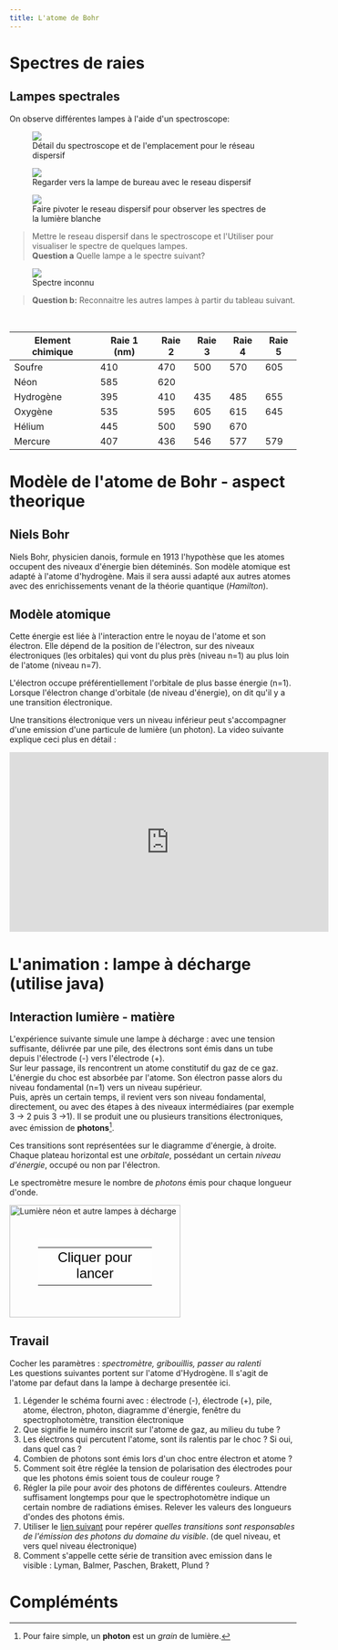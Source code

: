 ```yaml
---
title: L'atome de Bohr
---
```

# Spectres de raies 
## Lampes spectrales 
On observe différentes lampes à l'aide d'un spectroscope:

<figure>
  <img src="../images/spectro1.png">
  <figcaption>Détail du spectroscope et de l'emplacement pour le réseau dispersif</figcaption>
</figure>

<figure>
  <img src="../images/spectro2.png">
  <figcaption>Regarder vers la lampe de bureau avec le reseau dispersif</figcaption>
</figure>

<figure>
  <img src="../images/spectro3.png">
  <figcaption>Faire pivoter le reseau dispersif pour observer les spectres de la lumière blanche</figcaption>
</figure>

> Mettre le reseau dispersif dans le spectroscope et l'Utiliser pour visualiser le spectre de quelques lampes.<br> 
**Question a** Quelle lampe a le spectre suivant?

<figure>
  <img src="../images/Hg.png">
  <figcaption>Spectre inconnu</figcaption>
</figure>


> **Question b:** Reconnaitre les autres lampes à partir du tableau suivant. 

<br>

| Element chimique | Raie 1  (nm)| Raie 2 | Raie 3 | Raie 4 | Raie 5 |
| --- | --- | --- | --- | --- | --- |
| Soufre | 410 | 470 | 500 | 570 | 605 |
| Néon | 585 | 620 | | | | 
| Hydrogène | 395 | 410 | 435 | 485 | 655 |
| Oxygène | 535 | 595 | 605 | 615 | 645 |
| Hélium | 445 | 500 | 590 | 670 | | 
| Mercure | 407 | 436 | 546 | 577 | 579 |


# Modèle de l'atome de Bohr - aspect theorique
## Niels Bohr
Niels Bohr, physicien danois, formule en 1913 l'hypothèse que les atomes occupent des niveaux d'énergie bien déteminés.
Son modèle atomique est adapté à l'atome d'hydrogène. Mais il sera aussi adapté aux autres atomes avec des enrichissements venant de la théorie quantique (*Hamilton*).

## Modèle atomique
Cette énergie est liée à l'interaction entre le noyau de l'atome et son électron.
Elle dépend de la position de l'électron, sur des niveaux électroniques (les orbitales) qui vont du plus près (niveau n=1) au plus loin de l'atome (niveau n=7).

L'électron occupe préférentiellement l'orbitale de plus basse énergie (n=1).
Lorsque l'électron change d'orbitale (de niveau d'énergie), on dit qu'il y a une transition électronique.

Une transitions électronique vers un niveau inférieur peut s'accompagner d'une emission d'une particule de lumière (un photon). La video suivante explique ceci plus en détail : 

<iframe width="560" height="315" src="https://www.youtube.com/embed/aoT8HHLRrSQ" frameborder="0" allow="accelerometer; autoplay; encrypted-media; gyroscope; picture-in-picture" allowfullscreen></iframe>


# L'animation : lampe à décharge (utilise java)
## Interaction lumière - matière
L'expérience suivante simule une lampe à décharge : avec une tension suffisante, délivrée par une pile, des électrons sont émis dans un tube depuis l'électrode (-) vers l'électrode (+). <br>
Sur leur passage, ils rencontrent un atome constitutif du gaz de ce gaz.
L'énergie du choc est absorbée par l'atome. Son électron passe alors du niveau fondamental (n=1) vers un niveau supérieur.<br>
Puis, après un certain temps, il revient vers son niveau fondamental, directement, ou avec des étapes à des niveaux intermédiaires (par exemple 3 -> 2 puis 3 ->1). Il se produit une ou plusieurs transitions électroniques, avec émission de **photons**[^1]. 

Ces transitions sont représentées sur le diagramme d'énergie, à droite. Chaque plateau horizontal est une *orbitale*, possédant un certain *niveau d'énergie*, occupé ou non par l'électron.

Le spectromètre mesure le nombre de *photons* émis pour chaque longueur d'onde.
 
 
 <div style="position: relative; width: 300px; height: 197px;"><a href="https://phet.colorado.edu/sims/discharge-lamps/discharge-lamps_fr.jar" style="text-decoration: none;"><img src="https://phet.colorado.edu/sims/discharge-lamps/discharge-lamps-screenshot.png" alt="Lumière néon et autre lampes à décharge" style="border: none;" width="300" height="197"/><div style="position: absolute; width: 200px; height: 80px; left: 50px; top: 58px; background-color: #FFF; opacity: 0.6; filter: alpha(opacity = 60);"></div><table style="position: absolute; width: 200px; height: 80px; left: 50px; top: 58px;"><tr><td style="text-align: center; color: #000; font-size: 24px; font-family: Arial,sans-serif;">Cliquer pour lancer</td></tr></table></a></div>
 
## Travail
 
 Cocher les paramètres : *spectromètre, gribouillis, passer au ralenti*
<br>
 Les questions suivantes portent sur l'atome d'Hydrogène. Il s'agit de l'atome par defaut dans la lampe à decharge presentée ici.

 1. Légender le schéma fourni avec : électrode (-), électrode (+), pile, atome, électron, photon, diagramme d'énergie, fenêtre du spectrophotomètre, transition électronique
 2. Que signifie le numéro inscrit sur l'atome de gaz, au milieu du tube ?
 3. Les électrons qui percutent l'atome, sont ils ralentis par le choc ? Si oui, dans quel cas ?
 4. Combien de photons sont émis lors d'un choc entre électron et atome ?
 5. Comment soit être réglée la tension de polarisation des électrodes pour que les photons émis soient tous de couleur rouge ?
 6. Régler la pile pour avoir des photons de différentes couleurs. Attendre suffisament longtemps pour que le spectrophotomètre indique un certain nombre de radiations émises. Relever les valeurs des longueurs d'ondes des photons émis.
 7. Utiliser le [lien suivant](http://ressources.univ-lemans.fr/AccesLibre/UM/Pedago/physique/02/divers/raiehydro.html) pour repérer *quelles transitions sont responsables de l'émission des photons du domaine du visible*. (de quel niveau, et vers quel niveau électronique)
 8. Comment s'appelle cette série de transition avec emission dans le visible : Lyman, Balmer, Paschen, Brakett, Plund ?
 
 # Compléménts
 [^1]: Pour faire simple, un **photon** est un *grain* de lumière.